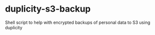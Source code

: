 # duplicity-s3-backup
Shell script to help with encrypted backups of personal data to S3 using duplicity
